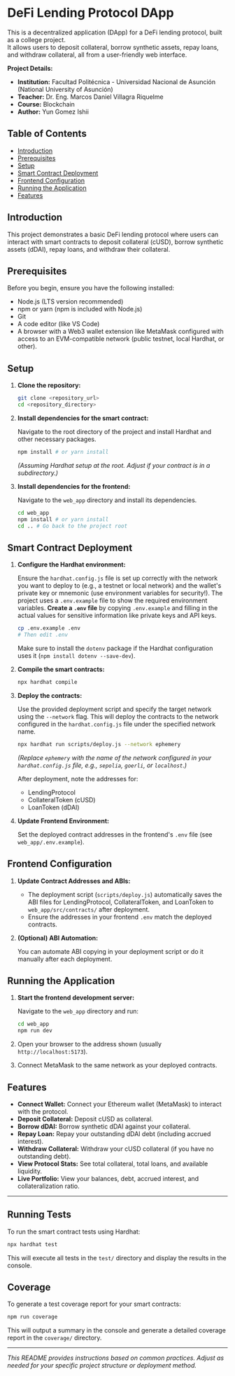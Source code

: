# DeFi Lending Protocol DApp

This is a decentralized application (DApp) for a DeFi lending protocol, built as a college project.  
It allows users to deposit collateral, borrow synthetic assets, repay loans, and withdraw collateral, all from a user-friendly web interface.

**Project Details:**
*   **Institution:** Facultad Politécnica - Universidad Nacional de Asunción (National University of Asunción)
*   **Teacher:** Dr. Eng. Marcos Daniel Villagra Riquelme
*   **Course:** Blockchain
*   **Author:** Yun Gomez Ishii

## Table of Contents

- [Introduction](#introduction)
- [Prerequisites](#prerequisites)
- [Setup](#setup)
- [Smart Contract Deployment](#smart-contract-deployment)
- [Frontend Configuration](#frontend-configuration)
- [Running the Application](#running-the-application)
- [Features](#features)

## Introduction

This project demonstrates a basic DeFi lending protocol where users can interact with smart contracts to deposit collateral (cUSD), borrow synthetic assets (dDAI), repay loans, and withdraw their collateral.

## Prerequisites

Before you begin, ensure you have the following installed:

- Node.js (LTS version recommended)
- npm or yarn (npm is included with Node.js)
- Git
- A code editor (like VS Code)
- A browser with a Web3 wallet extension like MetaMask configured with access to an EVM-compatible network (public testnet, local Hardhat, or other).

## Setup

1.  **Clone the repository:**

    ```bash
    git clone <repository_url>
    cd <repository_directory>
    ```

2.  **Install dependencies for the smart contract:**

    Navigate to the root directory of the project and install Hardhat and other necessary packages.

    ```bash
    npm install # or yarn install
    ```
    *(Assuming Hardhat setup at the root. Adjust if your contract is in a subdirectory.)*

3.  **Install dependencies for the frontend:**

    Navigate to the `web_app` directory and install its dependencies.

    ```bash
    cd web_app
    npm install # or yarn install
    cd .. # Go back to the project root
    ```

## Smart Contract Deployment

1.  **Configure the Hardhat environment:**

    Ensure the `hardhat.config.js` file is set up correctly with the network you want to deploy to (e.g., a testnet or local network) and the wallet's private key or mnemonic (use environment variables for security!).
    The project uses a `.env.example` file to show the required environment variables.
    **Create a `.env` file** by copying `.env.example` and filling in the actual values for sensitive information like private keys and API keys.
    ```bash
    cp .env.example .env
    # Then edit .env
    ```
    Make sure to install the `dotenv` package if the Hardhat configuration uses it (`npm install dotenv --save-dev`).

2.  **Compile the smart contracts:**

    ```bash
    npx hardhat compile
    ```

3.  **Deploy the contracts:**

    Use the provided deployment script and specify the target network using the `--network` flag. This will deploy the contracts to the network configured in the `hardhat.config.js` file under the specified network name.

    ```bash
    npx hardhat run scripts/deploy.js --network ephemery
    ```
    *(Replace `ephemery` with the name of the network configured in your `hardhat.config.js` file, e.g., `sepolia`, `goerli`, or `localhost`.)*

    After deployment, note the addresses for:
    - LendingProtocol
    - CollateralToken (cUSD)
    - LoanToken (dDAI)

4.  **Update Frontend Environment:**

    Set the deployed contract addresses in the frontend's `.env` file (see `web_app/.env.example`).

## Frontend Configuration

1.  **Update Contract Addresses and ABIs:**

    - The deployment script (`scripts/deploy.js`) automatically saves the ABI files for LendingProtocol, CollateralToken, and LoanToken to `web_app/src/contracts/` after deployment.
    - Ensure the addresses in your frontend `.env` match the deployed contracts.

2.  **(Optional) ABI Automation:**

    You can automate ABI copying in your deployment script or do it manually after each deployment.

## Running the Application

1.  **Start the frontend development server:**

    Navigate to the `web_app` directory and run:

    ```bash
    cd web_app
    npm run dev
    ```

2.  Open your browser to the address shown (usually `http://localhost:5173`).

3.  Connect MetaMask to the same network as your deployed contracts.

## Features

- **Connect Wallet:** Connect your Ethereum wallet (MetaMask) to interact with the protocol.
- **Deposit Collateral:** Deposit cUSD as collateral.
- **Borrow dDAI:** Borrow synthetic dDAI against your collateral.
- **Repay Loan:** Repay your outstanding dDAI debt (including accrued interest).
- **Withdraw Collateral:** Withdraw your cUSD collateral (if you have no outstanding debt).
- **View Protocol Stats:** See total collateral, total loans, and available liquidity.
- **Live Portfolio:** View your balances, debt, accrued interest, and collateralization ratio.

---

## Running Tests

To run the smart contract tests using Hardhat:

```bash
npx hardhat test
```

This will execute all tests in the `test/` directory and display the results in the console.

## Coverage

To generate a test coverage report for your smart contracts:

```bash
npm run coverage
```

This will output a summary in the console and generate a detailed coverage report in the `coverage/` directory.

---

*This README provides instructions based on common practices. Adjust as needed for your specific project structure or deployment method.* 